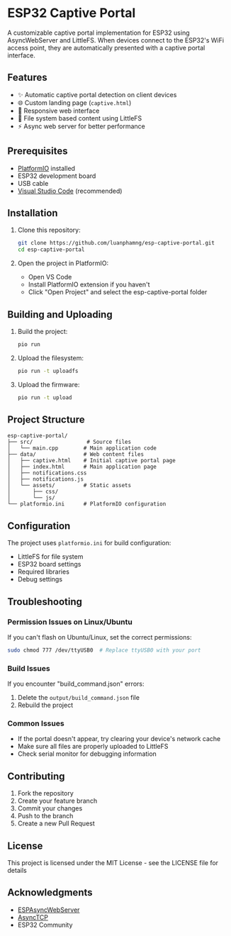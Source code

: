 # ESP32 Captive Portal

A customizable captive portal implementation for ESP32 using AsyncWebServer and LittleFS. When devices connect to the ESP32's WiFi access point, they are automatically presented with a captive portal interface.

## Features

- ✨ Automatic captive portal detection on client devices
- 🌐 Custom landing page (`captive.html`)
- 📱 Responsive web interface
- 💾 File system based content using LittleFS
- ⚡ Async web server for better performance

## Prerequisites

- [PlatformIO](https://platformio.org/install) installed
- ESP32 development board
- USB cable
- [Visual Studio Code](https://code.visualstudio.com/) (recommended)

## Installation

1. Clone this repository:
   ```bash
   git clone https://github.com/luanphamng/esp-captive-portal.git
   cd esp-captive-portal
   ```

2. Open the project in PlatformIO:
   - Open VS Code
   - Install PlatformIO extension if you haven't
   - Click "Open Project" and select the esp-captive-portal folder

## Building and Uploading

1. Build the project:
   ```bash
   pio run
   ```

2. Upload the filesystem:
   ```bash
   pio run -t uploadfs
   ```

3. Upload the firmware:
   ```bash
   pio run -t upload
   ```

## Project Structure

```
esp-captive-portal/
├── src/                 # Source files
│   └── main.cpp        # Main application code
├── data/               # Web content files
│   ├── captive.html    # Initial captive portal page
│   ├── index.html      # Main application page
│   ├── notifications.css
│   ├── notifications.js
│   └── assets/         # Static assets
│       ├── css/
│       └── js/
└── platformio.ini      # PlatformIO configuration
```

## Configuration

The project uses `platformio.ini` for build configuration:
- LittleFS for file system
- ESP32 board settings
- Required libraries
- Debug settings

## Troubleshooting

### Permission Issues on Linux/Ubuntu
If you can't flash on Ubuntu/Linux, set the correct permissions:
```bash
sudo chmod 777 /dev/ttyUSB0  # Replace ttyUSB0 with your port
```

### Build Issues
If you encounter "build_command.json" errors:
1. Delete the `output/build_command.json` file
2. Rebuild the project

### Common Issues
- If the portal doesn't appear, try clearing your device's network cache
- Make sure all files are properly uploaded to LittleFS
- Check serial monitor for debugging information

## Contributing

1. Fork the repository
2. Create your feature branch
3. Commit your changes
4. Push to the branch
5. Create a new Pull Request

## License

This project is licensed under the MIT License - see the LICENSE file for details

## Acknowledgments

- [ESPAsyncWebServer](https://github.com/me-no-dev/ESPAsyncWebServer)
- [AsyncTCP](https://github.com/me-no-dev/AsyncTCP)
- ESP32 Community

